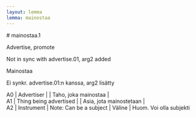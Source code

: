 ```yaml
---
layout: lemma
lemma: mainostaa
---
```


<div class="sense">
# <span class="sensename">mainostaa.1</span>

<span class="description">Advertise, promote</span>

Not in sync with advertise.01, arg2 added

<span class="description">Mainostaa</span>

Ei synkr. advertise.01:n kanssa, arg2 lisätty

A0 | Advertiser |   | Taho, joka mainostaa |  
A1 | Thing being advertised |   | Asia, jota mainostetaan |  
A2 | Instrument | Note: Can be a subject | Väline | Huom. Voi olla subjekti

</div>

